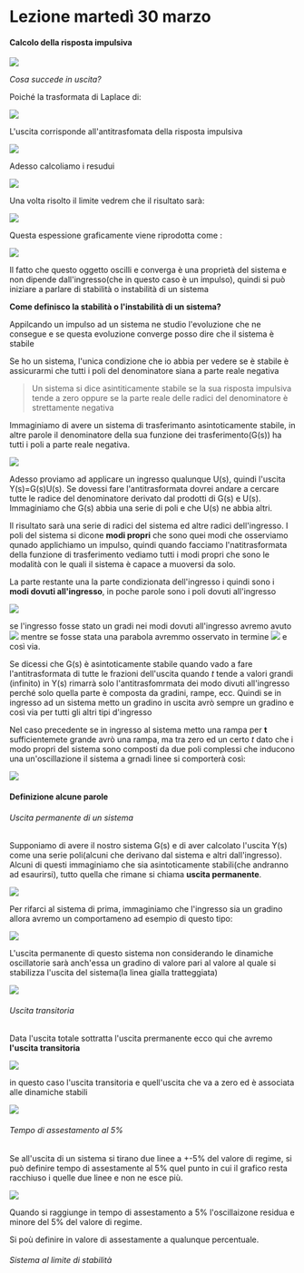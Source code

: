 # Lezione martedì 30 marzo

#### Calcolo della risposta impulsiva

![](img1.png)

*Cosa succede in uscita?*

Poiché la trasformata di Laplace di:

![](img2.png)

L'uscita corrisponde all'antitrasfomata della risposta impulsiva

![](img3.png)

Adesso calcoliamo i resudui

![](img4.png)

Una volta risolto il limite vedrem che il risultato sarà:

![](img5.png)

Questa espessione graficamente viene riprodotta come :

![](img6.png)

Il fatto che questo oggetto oscilli e converga è una proprietà del sistema e non dipende dall'ingresso(che in questo caso è un impulso), quindi si può iniziare a parlare di stabilità o instabilità di un sistema 

**Come definisco la stabilità o l'instabilità di un sistema?**

Appilcando un impulso ad un sistema ne studio l'evoluzione che ne consegue e se questa evoluzione converge posso dire che il sistema è stabile

Se ho un sistema, l'unica condizione che io abbia per vedere se è stabile è assicurarmi che tutti i poli del denominatore siana a parte reale negativa

>Un sistema si dice asintiticamente stabile se la sua risposta impulsiva tende a zero oppure se la parte reale delle radici del denominatore è strettamente negativa

Immaginiamo di avere un sistema di trasferimanto asintoticamente stabile, in altre parole il denominatore della sua funzione dei trasferimento(G(s)) ha tutti i poli a parte reale negativa.

![](img7.png) 

Adesso proviamo ad applicare un ingresso qualunque U(s), quindi l'uscita Y(s)=G(s)U(s). Se dovessi fare l'antitrasformata dovrei andare a cercare tutte le radice del denominatore derivato dal prodotti di G(s) e U(s).
Immaginiamo che G(s) abbia una serie di poli e che U(s) ne abbia altri.

Il risultato sarà una serie di radici del sistema ed altre radici dell'ingresso. I poli del sistema si dicone **modi propri** che sono quei modi che osserviamo qunado applichiamo un impulso, quindi quando facciamo l'natitrasformata della funzione di trasferimento vediamo tutti i modi propri che sono le modalità con le quali il sistema è capace a muoversi da solo.

La parte restante una la parte condizionata dell'ingresso i quindi sono i **modi dovuti all'ingresso**, in poche parole sono i poli dovuti all'ingresso

![](img8.png)

se l'ingresso fosse stato un gradi nei modi dovuti all'ingresso avremo avuto 
![](img9.png)
mentre se fosse stata una parabola avremmo osservato in termine 
![](img10.png) e così via.

Se dicessi che G(s) è asintoticamente stabile quando vado a fare l'antitrasformata di tutte le frazioni dell'uscita quando *t* tende a valori grandi (infinito) in Y(s) rimarrà solo l'antitrasfomrmata dei modo divuti all'ingresso perché solo quella parte è composta da gradini, rampe, ecc.
Quindi se in ingresso ad un sistema metto un gradino in uscita avrò sempre un gradino e così via per tutti gli altri tipi d'ingresso

Nel caso precedente se in ingresso al sistema metto una rampa per **t** sufficientemete grande avrò una rampa, ma tra zero ed un certo *t* dato che i modo propri del sistema sono composti da due poli complessi che inducono una un'oscillazione il sistema a grnadi linee si comporterà così:

![](img11.png)

#### Definizione alcune parole

###### Uscita permanente di un sistema

Supponiamo di avere il nostro sistema G(s) e di aver calcolato l'uscita Y(s) come una serie poli(alcuni che derivano dal sistema e altri dall'ingresso). Alcuni di questi immaginiamo che sia asintoticamente stabili(che andranno ad esaurirsi), tutto quella che rimane si chiama **uscita permanente**.

![](img12.png)

Per rifarci al sistema di prima, immaginiamo che l'ingresso sia un gradino allora avremo un comportameno ad esempio di questo tipo:

![](img13.png)

L'uscita permanente di questo sistema non considerando le dinamiche oscillatorie sarà anch'essa un gradino di valore pari al valore al quale si stabilizza l'uscita del sistema(la linea gialla tratteggiata)

![](img14.png)

###### Uscita transitoria

Data l'uscita totale sottratta l'uscita prermanente ecco qui che avremo **l'uscita transitoria**

![](img15.png)

in questo caso l'uscita transitoria e quell'uscita che va a zero ed è associata alle dinamiche stabili

![](img16.png)

###### Tempo di assestamento al 5%

Se all'uscita di un sistema si tirano due linee a +-5% del valore di regime, si può definire tempo di assestamente al 5% quel punto in cui il grafico resta racchiuso i quelle due linee e non ne esce più.

![](img17.png)

Quando si raggiunge in tempo di assestamento a 5% l'oscillaizone residua e minore del 5% del valore di regime.

Si poù definire in valore di assestamente a qualunque percentuale.

###### Sistema al limite di stabilità
